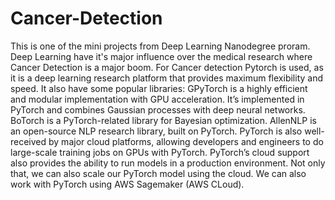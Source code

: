 # Cancer-Detection
This is one of the mini projects from Deep Learning Nanodegree proram. Deep Learning have it's major influence over the medical research where Cancer Detection is a major boom.
For Cancer detection Pytorch is used, as it is  a deep learning research platform that provides maximum flexibility and speed.
It also have some popular libraries:
GPyTorch is a highly efficient and modular implementation with GPU acceleration. It’s implemented in PyTorch and combines Gaussian processes with deep neural networks.
BoTorch is a PyTorch-related library for Bayesian optimization.
AllenNLP is an open-source NLP research library, built on PyTorch.
PyTorch is also well-received by major cloud platforms, allowing developers and engineers to do large-scale training jobs on GPUs with PyTorch.
PyTorch’s cloud support also provides the ability to run models in a production environment. Not only that, we can also scale our PyTorch model using the cloud. We can also work with PyTorch using AWS Sagemaker (AWS CLoud).

